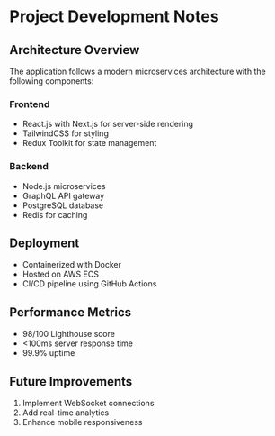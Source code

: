 # Project Development Notes

## Architecture Overview
The application follows a modern microservices architecture with the following components:

### Frontend
- React.js with Next.js for server-side rendering
- TailwindCSS for styling
- Redux Toolkit for state management

### Backend
- Node.js microservices
- GraphQL API gateway
- PostgreSQL database
- Redis for caching

## Deployment
- Containerized with Docker
- Hosted on AWS ECS
- CI/CD pipeline using GitHub Actions

## Performance Metrics
- 98/100 Lighthouse score
- <100ms server response time
- 99.9% uptime

## Future Improvements
1. Implement WebSocket connections
2. Add real-time analytics
3. Enhance mobile responsiveness
